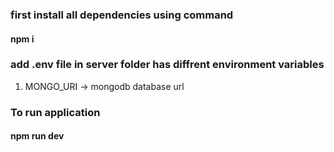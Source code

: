 ### first install all dependencies using command 
#### npm i

### add .env file in server folder has diffrent environment variables 
1. MONGO_URI -> mongodb database url 

### To run application
#### npm run dev

